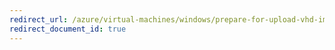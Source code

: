 ```yaml
---
redirect_url: /azure/virtual-machines/windows/prepare-for-upload-vhd-image
redirect_document_id: true
---
```

